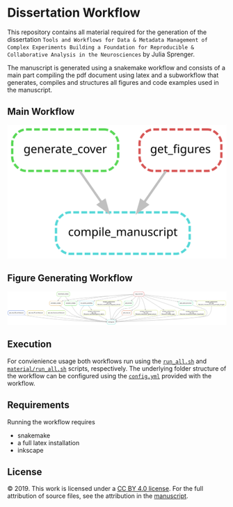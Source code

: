 # Dissertation Workflow

This repository contains all material required for the generation of the dissertation `Tools and Workflows for Data & Metadata Management of Complex Experiments Building a Foundation for Reproducible & Collaborative Analysis in the Neurosciences` by Julia Sprenger.

The manuscript is generated using a snakemake workflow and consists of a main part compiling the pdf document using latex and a subworkflow that generates, compiles and structures all figures and code examples used in the manuscript.

## Main Workflow
![Main Workflow](dag_static.svg)

## Figure Generating Workflow
![Figure Generating Workflow](material/dag_static.svg)


## Execution
For convienience usage both workflows run using the [`run_all.sh`](run_all.sh) and [`material/run_all.sh`](material/run_all.sh) scripts, respectively.
The underlying folder structure of the workflow can be configured using the [`config.yml`](config.yml) provided with the workflow.

## Requirements
Running the workflow requires
- snakemake
- a full latex installation
- inkscape

## License
© 2019. This work is licensed under a [CC BY 4.0 license](https://creativecommons.org/licenses/by/4.0/). For the full attribution of source files, see the attribution in the [manuscript](dissertation_interactive.pdf).
